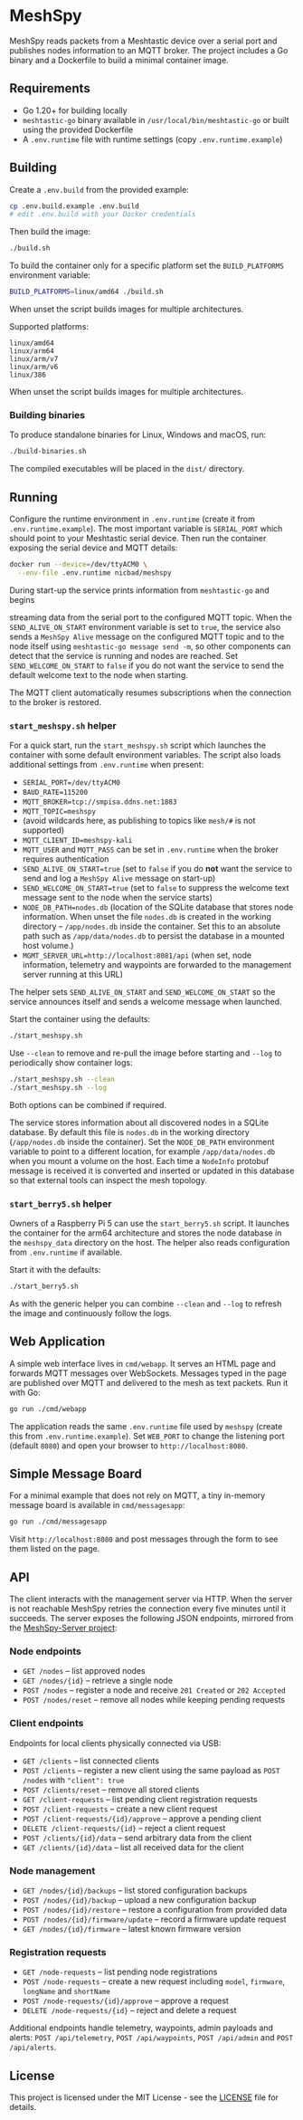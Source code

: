 # MeshSpy

MeshSpy reads packets from a Meshtastic device over a serial port and publishes
nodes information to an MQTT broker. The project includes a Go binary and a
Dockerfile to build a minimal container image.

## Requirements

- Go 1.20+ for building locally
- `meshtastic-go` binary available in `/usr/local/bin/meshtastic-go` or built
  using the provided Dockerfile
- A `.env.runtime` file with runtime settings (copy `.env.runtime.example`)

## Building

Create a `.env.build` from the provided example:

```bash
cp .env.build.example .env.build
# edit .env.build with your Docker credentials
```

Then build the image:

```bash
./build.sh
```

To build the container only for a specific platform set the `BUILD_PLATFORMS`
environment variable:

```bash
BUILD_PLATFORMS=linux/amd64 ./build.sh
```

When unset the script builds images for multiple architectures.

Supported platforms:

```
linux/amd64
linux/arm64
linux/arm/v7
linux/arm/v6
linux/386
```
When unset the script builds images for multiple architectures.

### Building binaries

To produce standalone binaries for Linux, Windows and macOS, run:

```bash
./build-binaries.sh
```

The compiled executables will be placed in the `dist/` directory.


## Running

Configure the runtime environment in `.env.runtime` (create it from `.env.runtime.example`). The most important
variable is `SERIAL_PORT` which should point to your Meshtastic serial device.
Then run the container exposing the serial device and MQTT details:

```bash
docker run --device=/dev/ttyACM0 \
  --env-file .env.runtime nicbad/meshspy
```

During start-up the service prints information from `meshtastic-go` and begins

streaming data from the serial port to the configured MQTT topic. When the
`SEND_ALIVE_ON_START` environment variable is set to `true`, the service also
sends a `MeshSpy Alive` message on the configured MQTT topic and to the node
itself using `meshtastic-go message send -m`, so other components can detect that
the service is running and nodes are reached. Set `SEND_WELCOME_ON_START` to
`false` if you do not want the service to send the default welcome text to the
node when starting.

The MQTT client automatically resumes subscriptions when the connection to the
broker is restored.


### `start_meshspy.sh` helper

For a quick start, run the `start_meshspy.sh` script which launches the
container with some default environment variables. The script also loads
additional settings from `.env.runtime` when present:

- `SERIAL_PORT=/dev/ttyACM0`
- `BAUD_RATE=115200`
- `MQTT_BROKER=tcp://smpisa.ddns.net:1883`
- `MQTT_TOPIC=meshspy`
-  (avoid wildcards here, as publishing to topics like `mesh/#` is not supported)
- `MQTT_CLIENT_ID=meshspy-kali`
- `MQTT_USER` and `MQTT_PASS` can be set in `.env.runtime` when the broker requires authentication
- `SEND_ALIVE_ON_START=true`
  (set to `false` if you do **not** want the service to send and log a `MeshSpy Alive`
  message on start-up)
- `SEND_WELCOME_ON_START=true`
  (set to `false` to suppress the welcome text message sent to the node when the
  service starts)
- `NODE_DB_PATH=nodes.db`
  (location of the SQLite database that stores node information. When unset the
  file `nodes.db` is created in the working directory &ndash; `/app/nodes.db`
  inside the container. Set this to an absolute path such as
`/app/data/nodes.db` to persist the database in a mounted host volume.)
 - `MGMT_SERVER_URL=http://localhost:8081/api`
   (when set, node information, telemetry and waypoints are forwarded to the
   management server running at this URL)

The helper sets `SEND_ALIVE_ON_START` and `SEND_WELCOME_ON_START` so the service
announces itself and sends a welcome message when launched.

Start the container using the defaults:

```bash
./start_meshspy.sh
```

Use `--clean` to remove and re-pull the image before starting and `--log` to
periodically show container logs:

```bash
./start_meshspy.sh --clean
./start_meshspy.sh --log
```

Both options can be combined if required.

The service stores information about all discovered nodes in a SQLite database.
By default this file is `nodes.db` in the working directory (`/app/nodes.db`
inside the container). Set the `NODE_DB_PATH` environment variable to point to a
different location, for example `/app/data/nodes.db` when you mount a volume on
the host. Each time a
`NodeInfo` protobuf message is received it is converted and inserted or updated
in this database so that external tools can inspect the mesh topology.

### `start_berry5.sh` helper

Owners of a Raspberry&nbsp;Pi&nbsp;5 can use the `start_berry5.sh` script. It
launches the container for the arm64 architecture and stores the node database
in the `meshspy_data` directory on the host. The helper also reads
configuration from `.env.runtime` if available.

Start it with the defaults:

```bash
./start_berry5.sh
```

As with the generic helper you can combine `--clean` and `--log` to refresh the
image and continuously follow the logs.

## Web Application

A simple web interface lives in `cmd/webapp`. It serves an HTML page and
forwards MQTT messages over WebSockets. Messages typed in the page are
published over MQTT and delivered to the mesh as text packets. Run it with Go:

```bash
go run ./cmd/webapp
```

The application reads the same `.env.runtime` file used by `meshspy` (create this from `.env.runtime.example`). Set
`WEB_PORT` to change the listening port (default `8080`) and open your browser
to `http://localhost:8080`.

## Simple Message Board

For a minimal example that does not rely on MQTT, a tiny in-memory
message board is available in `cmd/messagesapp`:

```bash
go run ./cmd/messagesapp
```

Visit `http://localhost:8080` and post messages through the form to see
them listed on the page.

## API

The client interacts with the management server via HTTP. When the server is not
reachable MeshSpy retries the connection every five minutes until it succeeds.
The server exposes the following JSON endpoints, mirrored from the
[MeshSpy-Server project](https://github.com/folletto95/MeshSpy-Server):

### Node endpoints

* `GET /nodes` – list approved nodes
* `GET /nodes/{id}` – retrieve a single node
* `POST /nodes` – register a node and receive `201 Created` or `202 Accepted`
* `POST /nodes/reset` – remove all nodes while keeping pending requests

### Client endpoints

Endpoints for local clients physically connected via USB:

* `GET /clients` – list connected clients
* `POST /clients` – register a new client using the same payload as `POST /nodes` with `"client": true`
* `POST /clients/reset` – remove all stored clients
* `GET /client-requests` – list pending client registration requests
* `POST /client-requests` – create a new client request
* `POST /client-requests/{id}/approve` – approve a pending client
* `DELETE /client-requests/{id}` – reject a client request
* `POST /clients/{id}/data` – send arbitrary data from the client
* `GET /clients/{id}/data` – list all received data for the client

### Node management

* `GET /nodes/{id}/backups` – list stored configuration backups
* `POST /nodes/{id}/backup` – upload a new configuration backup
* `POST /nodes/{id}/restore` – restore a configuration from provided data
* `POST /nodes/{id}/firmware/update` – record a firmware update request
* `GET /nodes/{id}/firmware` – latest known firmware version

### Registration requests

* `GET /node-requests` – list pending node registrations
* `POST /node-requests` – create a new request including `model`, `firmware`,
  `longName` and `shortName`
* `POST /node-requests/{id}/approve` – approve a request
* `DELETE /node-requests/{id}` – reject and delete a request

Additional endpoints handle telemetry, waypoints, admin payloads and alerts:
`POST /api/telemetry`, `POST /api/waypoints`, `POST /api/admin` and
`POST /api/alerts`.

## License

This project is licensed under the MIT License - see the [LICENSE](LICENSE) file for details.
